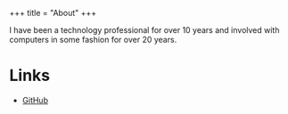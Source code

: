 +++
title = "About"
+++

I have been a technology professional for over 10 years and involved with computers in some fashion for over 20 years. 

# Links
- [GitHub](https://github.com/jsorah)
